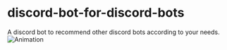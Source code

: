 # discord-bot-for-discord-bots
A discord bot to recommend other discord bots according to your needs.
![Animation](https://user-images.githubusercontent.com/82452505/122448366-4c8f5900-cfc2-11eb-8e9d-7a52d62707dc.gif)
